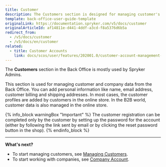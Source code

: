 ```yaml
---
title: Customer
description: The Customers section is designed for managing customer's data such as personal information, billing, and shipping addresses.
template: back-office-user-guide-template
originalLink: https://documentation.spryker.com/v5/docs/customer
originalArticleId: af14811e-d441-4ddf-a3cd-f8a5376d6b5a
redirect_from:
  - /v5/docs/customer
  - /v5/docs/en/customer
related:
  - title: Customer Accounts
    link: docs/scos/user/features/202001.0/customer-account-management-feature-overview/customer-account-management-feature-overview.html
---
```


The **Customers** section in the Back Office is mostly used by Spryker Admins.

This section is used for managing customer and company data from the Back Office. You can  add personal information like name, email address, customer billing and shipping addresses. In most cases, the customer profiles are added by customers in the online store. In the B2B world, customer data is also managed in the online store.

{% info_block warningBox "Important" %}
The customer registration can be completed only by the customer by setting up the password for the account (either by following the link sent by email or by clicking the reset password button in the shop).
{% endinfo_block %}


***
**What's next?**
* To start managing customers, see [Managing Customers](/docs/scos/user/back-office-user-guides/{{page.version}}/customer/customer-customer-access-customer-groups/managing-customers.html).
* To start working with companies, see [Company Account](/docs/scos/user/back-office-user-guides/{{page.version}}/customer/company-account/company-account.html).
